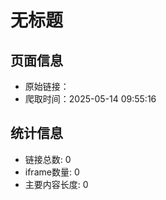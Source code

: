 # 无标题

## 页面信息

- 原始链接：[]()
- 爬取时间：2025-05-14 09:55:16

## 统计信息

- 链接总数: 0
- iframe数量: 0
- 主要内容长度: 0

